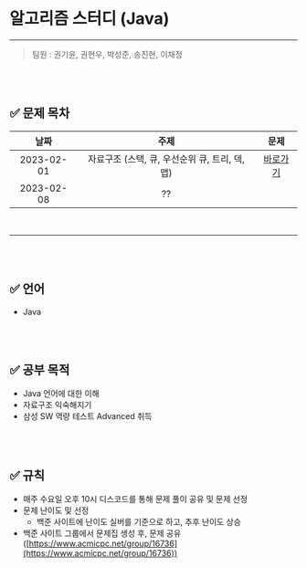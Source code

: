 # 알고리즘 스터디 (Java)

***

> 팀원 : 권기윤, 권현우, 박성준, 송진현, 이채정

<br/>
<br/>

## ✅ 문제 목차

날짜 | 주제 | 문제
:---: | :---: | :---:
2023-02-01 | 자료구조 (스택, 큐, 우선순위 큐, 트리, 덱, 맵) | [바로가기](https://github.com/psj98/Java_Study_Coding_18/tree/main/baekjoon/src/study_230201)
2023-02-08 | ?? | []()

<br/>

***
<br/>
<br/>

## ✅ 언어

- Java

<br/>
<br/>

## ✅ 공부 목적

- Java 언어에 대한 이해
- 자료구조 익숙해지기
- 삼성 SW 역량 테스트 Advanced 취득

<br/>
<br/>

## ✅ 규칙

- 매주 수요일 오후 10시 디스코드를 통해 문제 풀이 공유 및 문제 선정
- 문제 난이도 및 선정
  - 백준 사이트에 난이도 실버를 기준으로 하고, 추후 난이도 상승
- 백준 사이트 그룹에서 문제집 생성 후, 문제 공유 ([https://www.acmicpc.net/group/16736](https://www.acmicpc.net/group/16736))
